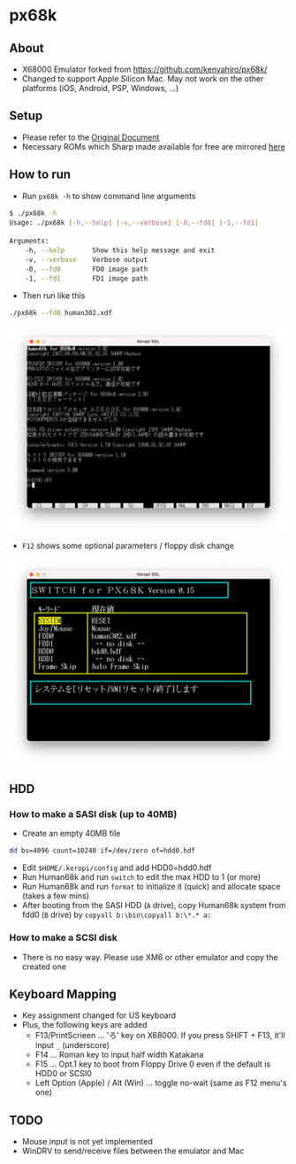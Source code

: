 # px68k

## About

* X68000 Emulator forked from <https://github.com/kenyahiro/px68k/>
* Changed to support Apple Silicon Mac. May not work on the other platforms (iOS, Android, PSP, Windows, ...)

## Setup

* Please refer to the [Original Document](./doc/kero_src.txt)
* Necessary ROMs which Sharp made available for free are mirrored [here](http://retropc.net/x68000/software/sharp/)

## How to run

* Run `px68k -h` to show command line arguments

```sh
$ ./px68k -h
Usage: ./px68k [-h,--help] [-v,--verbose] [-0,--fd0] [-1,--fd1]

Arguments:
    -h, --help       Show this help message and exit
    -v, --verbose    Verbose output
    -0, --fd0        FD0 image path
    -1, --fd1        FD1 image path
```

* Then run like this

```sh
./px68k --fd0 human302.xdf
```

![Human68K](./doc/Human68k.png)

* `F12` shows some optional parameters / floppy disk change

![F12](./doc/F12.png)

## HDD

### How to make a SASI disk (up to 40MB)

* Create an empty 40MB file

```sh
dd bs=4096 count=10240 if=/dev/zero of=hdd0.hdf
```

* Edit `$HOME/.keropi/config` and add HDD0=hdd0.hdf
* Run Human68k and run `switch` to edit the max HDD to 1 (or more)
* Run Human68k and run `format` to initialize it (quick) and allocate space (takes a few mins)
* After booting from the SASI HDD (`A` drive), copy Human68k system from fdd0 (`B` drive) by `copyall b:\bin\copyall b:\*.* a:`

### How to make a SCSI disk

* There is no easy way. Please use XM6 or other emulator and copy the created one

## Keyboard Mapping

* Key assignment changed for US keyboard
* Plus, the following keys are added
  * F13/PrintScrieen ... 'ろ' key on X68000. If you press SHIFT + F13, it'll input `_` (underscore)
  * F14 ... Roman key to input half width Katakana
  * F15 ... Opt.1 key to boot from Floppy Drive 0 even if the default is HDD0 or SCSI0
  * Left Option (Apple) / Alt (Win) ... toggle no-wait (same as F12 menu's one)

## TODO

* Mouse input is not yet implemented
* WinDRV to send/receive files between the emulator and Mac
